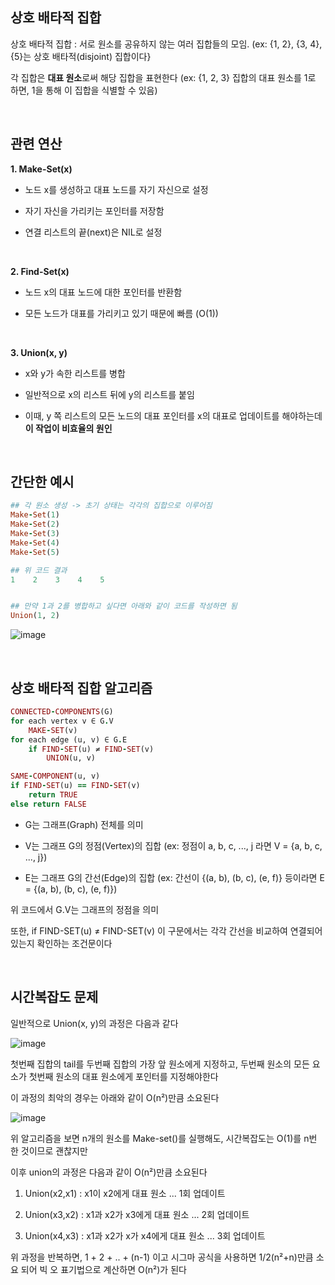 ## 상호 배타적 집합

상호 배타적 집합 : 서로 원소를 공유하지 않는 여러 집합들의 모임. (ex: {1, 2}, {3, 4}, {5}는 상호 배타적(disjoint) 집합이다}

각 집합은 **대표 원소**로써 해당 집합을 표현한다 (ex: {1, 2, 3} 집합의 대표 원소를 1로 하면, 1을 통해 이 집합을 식별할 수 있음)

<br/>

## 관련 연산 

**1. Make-Set(x)**

- 노드 x를 생성하고 대표 노드를 자기 자신으로 설정

- 자기 자신을 가리키는 포인터를 저장함

- 연결 리스트의 끝(next)은 NIL로 설정

<br/>

**2. Find-Set(x)**

- 노드 x의 대표 노드에 대한 포인터를 반환함

- 모든 노드가 대표를 가리키고 있기 때문에 빠름 (O(1))

<br/>

**3. Union(x, y)**

- x와 y가 속한 리스트를 병합

- 일반적으로 x의 리스트 뒤에 y의 리스트를 붙임

- 이때, y 쪽 리스트의 모든 노드의 대표 포인터를 x의 대표로 업데이트를 해야하는데 **이 작업이 비효율의 원인**
 
<br>

## 간단한 예시 

```ruby
## 각 원소 생성 -> 초기 상태는 각각의 집합으로 이루어짐 
Make-Set(1)
Make-Set(2)
Make-Set(3)
Make-Set(4)
Make-Set(5)

## 위 코드 결과
1    2    3    4    5


## 만약 1과 2를 병합하고 싶다면 아래와 같이 코드를 작성하면 됨
Union(1, 2)
```

![image](https://github.com/user-attachments/assets/f5679495-09d6-464a-b869-2418e1e82298)

<br/>

## 상호 배타적 집합 알고리즘 

```ruby
CONNECTED-COMPONENTS(G)
for each vertex v ∈ G.V
    MAKE-SET(v)
for each edge (u, v) ∈ G.E
    if FIND-SET(u) ≠ FIND-SET(v)
        UNION(u, v)

SAME-COMPONENT(u, v)
if FIND-SET(u) == FIND-SET(v)
    return TRUE
else return FALSE
```

- G는 그래프(Graph) 전체를 의미

- V는 그래프 G의 정점(Vertex)의 집합 (ex: 정점이 a, b, c, ..., j 라면 V = {a, b, c, ..., j})

- E는 그래프 G의 간선(Edge)의 집합 (ex: 간선이 {(a, b), (b, c), (e, f)} 등이라면 E = {(a, b), (b, c), (e, f)})

위 코드에서 G.V는 그래프의 정점을 의미

또한, if FIND-SET(u) ≠ FIND-SET(v) 이 구문에서는 각각 간선을 비교하여 연결되어 있는지 확인하는 조건문이다 

<br/>

## 시간복잡도 문제 

일반적으로 Union(x, y)의 과정은 다음과 같다 

![image](https://github.com/user-attachments/assets/1496e073-520c-41cf-aaf4-1d399dee7bd5)

첫번째 집합의 tail를 두번째 집합의 가장 앞 원소에게 지정하고, 두번째 원소의 모든 요소가 첫번째 원소의 대표 원소에게 포인터를 지정해야한다 

이 과정의 최악의 경우는 아래와 같이 O(n²)만큼 소요된다 

![image](https://github.com/user-attachments/assets/5ea6bcd2-50dd-4407-b0c6-5ebdc0b4dfd3)

위 알고리즘을 보면 n개의 원소를 Make-set()를 실행해도, 시간복잡도는 O(1)를 n번 한 것이므로 괜찮지만 

이후 union의 과정은 다음과 같이 O(n²)만큼 소요된다

1. Union(x2,x1) : x1이 x2에게 대표 원소 ... 1회 업데이트

2. Union(x3,x2) : x1과 x2가 x3에게 대표 원소 ... 2회 업데이트 

3. Union(x4,x3) : x1과 x2가 x가 x4에게 대표 원소 ... 3회 업데이트 

위 과정을 반복하면, 1 + 2 + .. + (n-1) 이고 시그마 공식을 사용하면 1/2(n²+n)만큼 소요 되어 빅 오 표기법으로 계산하면 O(n²)가 된다 

























































































